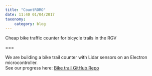 ```yaml
---
title: "CountRORO"
date: 11:40 01/04/2017
taxonomy:
    category: blog
---
```


Cheap bike traffic counter for bicycle trails in the RGV

===

We are building a bike trail counter with Lidar sensors on an Electron microcontroller.
<br/>
See our progress here: [Bike trail GitHub Repo](https://github.com/DerMortos/trailCounter)
